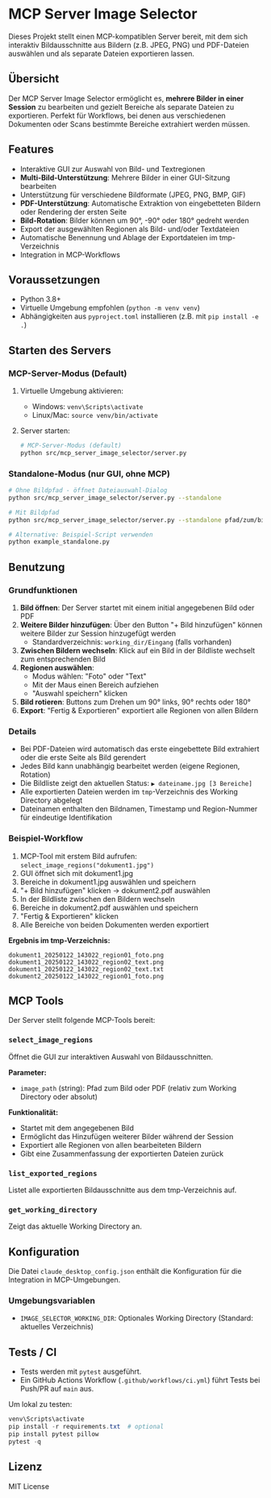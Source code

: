 # MCP Server Image Selector

Dieses Projekt stellt einen MCP-kompatiblen Server bereit, mit dem sich interaktiv Bildausschnitte aus Bildern (z.B. JPEG, PNG) und PDF-Dateien auswählen und als separate Dateien exportieren lassen.

## Übersicht

Der MCP Server Image Selector ermöglicht es, **mehrere Bilder in einer Session** zu bearbeiten und gezielt Bereiche als separate Dateien zu exportieren. Perfekt für Workflows, bei denen aus verschiedenen Dokumenten oder Scans bestimmte Bereiche extrahiert werden müssen.

## Features
- Interaktive GUI zur Auswahl von Bild- und Textregionen
- **Multi-Bild-Unterstützung**: Mehrere Bilder in einer GUI-Sitzung bearbeiten
- Unterstützung für verschiedene Bildformate (JPEG, PNG, BMP, GIF)
- **PDF-Unterstützung**: Automatische Extraktion von eingebetteten Bildern oder Rendering der ersten Seite
- **Bild-Rotation**: Bilder können um 90°, -90° oder 180° gedreht werden
- Export der ausgewählten Regionen als Bild- und/oder Textdateien
- Automatische Benennung und Ablage der Exportdateien im tmp-Verzeichnis
- Integration in MCP-Workflows

## Voraussetzungen
- Python 3.8+
- Virtuelle Umgebung empfohlen (`python -m venv venv`)
- Abhängigkeiten aus `pyproject.toml` installieren (z.B. mit `pip install -e .`)

## Starten des Servers

### MCP-Server-Modus (Default)
1. Virtuelle Umgebung aktivieren:
   - Windows: `venv\Scripts\activate`
   - Linux/Mac: `source venv/bin/activate`

2. Server starten:
   ```bash
   # MCP-Server-Modus (default)
   python src/mcp_server_image_selector/server.py
   ```

### Standalone-Modus (nur GUI, ohne MCP)
```bash
# Ohne Bildpfad - öffnet Dateiauswahl-Dialog
python src/mcp_server_image_selector/server.py --standalone

# Mit Bildpfad
python src/mcp_server_image_selector/server.py --standalone pfad/zum/bild.jpg

# Alternative: Beispiel-Script verwenden
python example_standalone.py
```

## Benutzung

### Grundfunktionen
1. **Bild öffnen**: Der Server startet mit einem initial angegebenen Bild oder PDF
2. **Weitere Bilder hinzufügen**: Über den Button "+ Bild hinzufügen" können weitere Bilder zur Session hinzugefügt werden
   - Standardverzeichnis: `working_dir/Eingang` (falls vorhanden)
3. **Zwischen Bildern wechseln**: Klick auf ein Bild in der Bildliste wechselt zum entsprechenden Bild
4. **Regionen auswählen**:
   - Modus wählen: "Foto" oder "Text"
   - Mit der Maus einen Bereich aufziehen
   - "Auswahl speichern" klicken
5. **Bild rotieren**: Buttons zum Drehen um 90° links, 90° rechts oder 180°
6. **Export**: "Fertig & Exportieren" exportiert alle Regionen von allen Bildern

### Details
- Bei PDF-Dateien wird automatisch das erste eingebettete Bild extrahiert oder die erste Seite als Bild gerendert
- Jedes Bild kann unabhängig bearbeitet werden (eigene Regionen, Rotation)
- Die Bildliste zeigt den aktuellen Status: `▶ dateiname.jpg [3 Bereiche]`
- Alle exportierten Dateien werden im `tmp`-Verzeichnis des Working Directory abgelegt
- Dateinamen enthalten den Bildnamen, Timestamp und Region-Nummer für eindeutige Identifikation

### Beispiel-Workflow
1. MCP-Tool mit erstem Bild aufrufen: `select_image_regions("dokument1.jpg")`
2. GUI öffnet sich mit dokument1.jpg
3. Bereiche in dokument1.jpg auswählen und speichern
4. "+ Bild hinzufügen" klicken → dokument2.pdf auswählen
5. In der Bildliste zwischen den Bildern wechseln
6. Bereiche in dokument2.pdf auswählen und speichern
7. "Fertig & Exportieren" klicken
8. Alle Bereiche von beiden Dokumenten werden exportiert

**Ergebnis im tmp-Verzeichnis:**
```
dokument1_20250122_143022_region01_foto.png
dokument1_20250122_143022_region02_text.png
dokument1_20250122_143022_region02_text.txt
dokument2_20250122_143022_region01_foto.png
```

## MCP Tools

Der Server stellt folgende MCP-Tools bereit:

### `select_image_regions`
Öffnet die GUI zur interaktiven Auswahl von Bildausschnitten.

**Parameter:**
- `image_path` (string): Pfad zum Bild oder PDF (relativ zum Working Directory oder absolut)

**Funktionalität:**
- Startet mit dem angegebenen Bild
- Ermöglicht das Hinzufügen weiterer Bilder während der Session
- Exportiert alle Regionen von allen bearbeiteten Bildern
- Gibt eine Zusammenfassung der exportierten Dateien zurück

### `list_exported_regions`
Listet alle exportierten Bildausschnitte aus dem tmp-Verzeichnis auf.

### `get_working_directory`
Zeigt das aktuelle Working Directory an.

## Konfiguration
Die Datei `claude_desktop_config.json` enthält die Konfiguration für die Integration in MCP-Umgebungen.

### Umgebungsvariablen
- `IMAGE_SELECTOR_WORKING_DIR`: Optionales Working Directory (Standard: aktuelles Verzeichnis)

## Tests / CI
- Tests werden mit `pytest` ausgeführt.
- Ein GitHub Actions Workflow (`.github/workflows/ci.yml`) führt Tests bei Push/PR auf `main` aus.

Um lokal zu testen:
```powershell
venv\Scripts\activate
pip install -r requirements.txt  # optional
pip install pytest pillow
pytest -q
```

## Lizenz
MIT License
